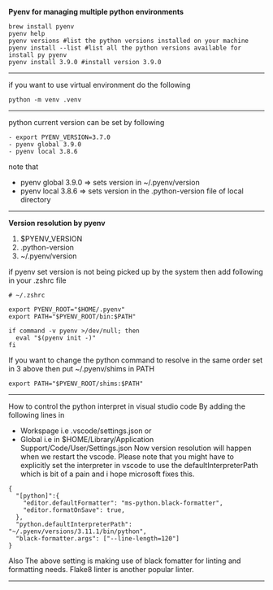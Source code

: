 <b>Pyenv for managing multiple python environments</b>

```
brew install pyenv
pyenv help
pyenv versions #list the python versions installed on your machine
pyenv install --list #list all the python versions available for install py pyenv
pyenv install 3.9.0 #install version 3.9.0
```


----
if you want to use virtual environment do the following
```
python -m venv .venv
```

----
python current version can be set by following 

```
- export PYENV_VERSION=3.7.0
- pyenv global 3.9.0
- pyenv local 3.8.6
```

note that
* pyenv global 3.9.0 => sets version in ~/.pyenv/version
* pyenv local 3.8.6 => sets version in the .python-version file of local directory

-----
<b>Version resolution by pyenv</b>

1. $PYENV_VERSION
2. .python-version
3. ~/.pyenv/version

if pyenv set version is not being picked up by the system then add following in your .zshrc file
```
# ~/.zshrc

export PYENV_ROOT="$HOME/.pyenv"
export PATH="$PYENV_ROOT/bin:$PATH"

if command -v pyenv >/dev/null; then
  eval "$(pyenv init -)"
fi

```

If you want to change the python command to resolve in the same order set in 3 above then put ~/.pyenv/shims in PATH
```
export PATH="$PYENV_ROOT/shims:$PATH"
```

-------
How to control the python interpret in visual studio code
By adding the following lines in
* Workspage i.e .vscode/settings.json or
* Global i.e in $HOME/Library/Application Support/Code/User/Settings.json
Now version resolution will happen when we restart the vscode. Please note that you might have to explicitly set the interpreter in vscode to use the defaultInterpreterPath which is bit of a pain and i hope microsoft fixes this.
```
{
  "[python]":{
    "editor.defaultFormatter": "ms-python.black-formatter",
    "editor.formatOnSave": true,
  },
  "python.defaultInterpreterPath": "~/.pyenv/versions/3.11.1/bin/python",
  "black-formatter.args": ["--line-length=120"]
}
```

Also The above setting is making use of black fomatter for linting and formatting needs. Flake8 linter is another popular linter.

----

